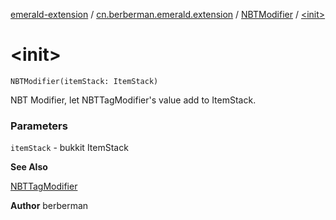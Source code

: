 [emerald-extension](../../index.md) / [cn.berberman.emerald.extension](../index.md) / [NBTModifier](index.md) / [&lt;init&gt;](.)

# &lt;init&gt;

`NBTModifier(itemStack: ItemStack)`

NBT Modifier, let NBTTagModifier's value add to ItemStack.

### Parameters

`itemStack` - bukkit ItemStack

**See Also**

[NBTTagModifier](-n-b-t-tag-modifier/index.md)

**Author**
berberman

